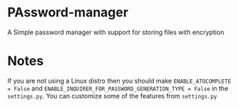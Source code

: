 # PAssword-manager
A Simple password manager with support for storing files with encryption

# Notes

If you are not using a Linux distro then you should make `ENABLE_ATOCOMPLETE = False` and `ENABLE_INQUIRER_FOR_PASSWORD_GENERATION_TYPE = False` in the `settings.py`.
You can customize some of the features from `settings.py`
